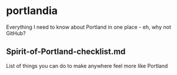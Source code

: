 # portlandia
Everything I need to know about Portland in one place - eh, why not GitHub?
## Spirit-of-Portland-checklist.md
List of things you can do to make anywhere feel more like Portland
